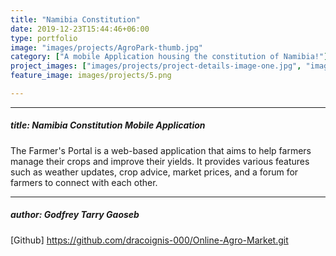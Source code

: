 ```yaml
---
title: "Namibia Constitution"
date: 2019-12-23T15:44:46+06:00
type: portfolio
image: "images/projects/AgroPark-thumb.jpg"
category: ["A mobile Application housing the constitution of Namibia!"]
project_images: ["images/projects/project-details-image-one.jpg", "images/projects/namcon-thumb1.jpg", "images/projects/namcon-thumb2.jpeg"]
feature_image: images/projects/5.png

---
```


---
##### title: Namibia Constitution Mobile Application
The Farmer's Portal is a web-based application that aims to help farmers manage their crops and improve their yields. It provides various features such as weather updates, crop advice, market prices, and a forum for farmers to connect with each other.

---
##### author: Godfrey Tarry Gaoseb

[Github] https://github.com/dracoignis-000/Online-Agro-Market.git